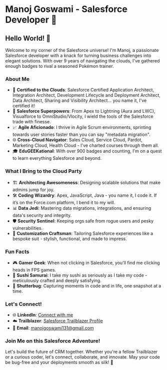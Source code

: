 # Manoj Goswami - Salesforce Developer 🌟

## Hello World! 👋

Welcome to my corner of the Salesforce universe! I'm Manoj, a passionate Salesforce developer with a knack for turning business challenges into elegant solutions. With over 9 years of navigating the clouds, I've gathered enough badges to rival a seasoned Pokémon trainer.

### About Me
- 🔷 **Certified to the Clouds**: Salesforce Certified Application Architect, Integration Architect, Development Lifecycle and Deployment Architect, Data Architect, Sharing and Visibility Architect... you name it, I've certified it!
- 🚀 **Salesforce Superpowers**: From Apex to Lightning (Aura and LWC), Visualforce to OmniStudio/Vlocity, I wield the tools of the Salesforce trade with finesse.
- 📈 **Agile Aficionado**: I thrive in Agile Scrum environments, sprinting towards user stories faster than you can say "metadata migration".
- 🌐 **Cross-Cloud Navigator**: Sales Cloud, Service Cloud, Pardot, Marketing Cloud, Health Cloud - I've charted courses through them all.
- 🎓 **EduGEEKational**: With over 900 badges and counting, I'm on a quest to learn everything Salesforce and beyond.

### What I Bring to the Cloud Party
- 🏗️ **Architecting Awesomeness**: Designing scalable solutions that make admins jump for joy.
- 🛠️ **Coding Wizardry**: Apex, JavaScript, Java - you name it, I code it. If it’s on the Force.com platform, I bend it to my will.
- 📊 **Data Jedi**: Mastering data migrations, integrations, and ensuring data's security and integrity.
- 🛡️ **Security Sentinel**: Keeping orgs safe from rogue users and pesky vulnerabilities.
- 🌈 **Customization Craftsman**: Tailoring Salesforce experiences like a bespoke suit - stylish, functional, and made to impress.

### Fun Facts
- 🎮 **Gamer Geek**: When not clicking in Salesforce, you'll find me clicking heads in FPS games.
- 🍣 **Sushi Samurai**: I take my sushi as seriously as I take my code - meticulously crafted and deeply satisfying.
- 📸 **Shutterbug**: Capturing moments in code and in life, one snapshot at a time.

### Let's Connect!
- 🌐 **LinkedIn**: [Connect with me](https://www.linkedin.com/in/manoj-goswami-%E2%98%81%EF%B8%8F%E2%9A%A1%F0%9F%8D%81-0977a2104/)
- ☁️ **Trailblazer**: [Salesforce Trailblazer Profile](https://www.salesforce.com/trailblazer/manojgoswami)
- 📧 **Email**: manojgoswami131@gmail.com

### Join Me on this Salesforce Adventure!
Let's build the future of CRM together. Whether you're a fellow Trailblazer or a curious coder, let's connect, collaborate, and innovate. May your code be bug-free and your deployments smooth as silk! 🚀
